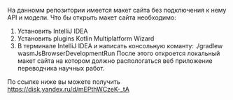 На данномм репозитории имеется макет сайта без подключения к нему API и модели.
Что бы открыть макет сайта необходимо:
1. Установить IntelliJ IDEA
2. Установить plugins Kotlin Multiplatform Wizard
3. В терминале IntelliJ IDEA и написать консольную команту:
  ./gradlew wasmJsBrowserDevelopmentRun
После этого откроется локальный макет сайта на котором должно распологаться веб приложение переводчика научных работ.

По ссылке ниже вы можете получить 
https://disk.yandex.ru/d/mEPthWCzeK-_tA
